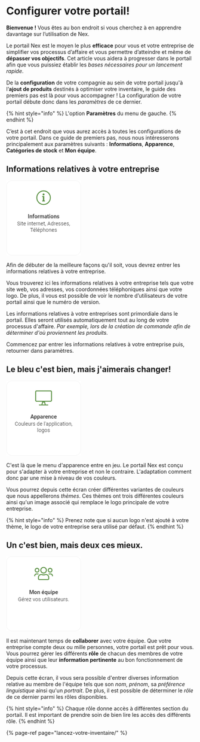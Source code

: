 # Configurer votre portail!

**Bienvenue !** Vous êtes au bon endroit si vous cherchez à en apprendre davantage sur l’utilisation de Nex. 

Le portail Nex est le moyen le plus **efficace** pour vous et votre entreprise de simplifier vos processus d’affaire et vous permettre d’atteindre et même de **dépasser vos objectifs**. Cet article vous aidera à progresser dans le portail afin que vous puissiez établir les _bases nécessaires pour un lancement rapide_.

De la **configuration** de votre compagnie au sein de votre portail jusqu'à l’**ajout de produits** destinés à optimiser votre inventaire, le guide des premiers pas est là pour vous accompagner ! La configuration de votre portail débute donc dans les _paramètres_ de ce dernier.

{% hint style="info" %}
L'option **Paramètres** du menu de gauche.
{% endhint %}

C’est à cet endroit que vous aurez accès à toutes les configurations de votre portail. Dans ce guide de premiers pas, nous nous intéresserons principalement aux paramètres suivants : **Informations**, **Apparence**, **Catégories de stock** et **Mon équipe**.

## Informations relatives à votre entreprise

![La tuile informations de l&apos;&#xE9;cran des param&#xE8;tres.](../../.gitbook/assets/informations%20%281%29.png)

Afin de débuter de la meilleure façons qu'il soit, vous devrez entrer les informations relatives à votre entreprise. 

Vous trouverez ici les informations relatives à votre entreprise tels que votre site web, vos adresses, vos coordonnées téléphoniques ainsi que votre logo. De plus, il vous est possible de voir le nombre d’utilisateurs de votre portail ainsi que le numéro de version. 

Les informations relatives à votre entreprises sont primordiale dans le portail. Elles seront utilisés automatiquement tout au long de votre processus d'affaire. _Par exemple, lors de la création de commande afin de déterminer d'où proviennent les produits._

Commencez par entrer les informations relatives à votre entreprise puis, retourner dans paramètres.

## Le bleu c'est bien, mais j'aimerais changer!

![La tuile apparence de l&apos;&#xE9;cran des param&#xE8;tres.](../../.gitbook/assets/apparences.png)

C'est là que le menu d'apparence entre en jeu. Le portail Nex est conçu pour s'adapter à votre entreprise et non le contraire. L'adaptation comment donc par une mise à niveau de vos couleurs.

Vous pourrez depuis cette écran créer différentes variantes de couleurs que nous appellerons _thèmes_. Ces thèmes ont trois différentes couleurs ainsi qu'un image associé qui remplace le logo principale de votre entreprise.

{% hint style="info" %}
Prenez note que si aucun logo n'est ajouté à votre thème, le logo de votre entreprise sera utilisé par défaut.
{% endhint %}

## Un c'est bien, mais deux ces mieux.

![La tuile mon &#xE9;quipe de l&apos;&#xE9;cran des param&#xE8;tres.](../../.gitbook/assets/team.png)

Il est maintenant temps de **collaborer** avec votre équipe. Que votre entreprise compte deux ou mille personnes, votre portail est prêt pour vous. Vous pourrez gérer les différents **rôle** de chacun des membres de votre équipe ainsi que leur **information pertinente** au bon fonctionnement de votre processus.

Depuis cette écran, il vous sera possible d'entrer diverses information relative au membre de l'équipe tels que son _nom_, _prénom_, sa _préférence linguistique_ ainsi qu'un _portrait_. De plus, il est possible de déterminer le _rôle_ de ce dernier parmi les rôles disponibles.

{% hint style="info" %}
Chaque rôle donne accès à différentes section du portail. Il est important de prendre soin de bien lire les accès des différents rôle.
{% endhint %}



{% page-ref page="lancez-votre-inventaire/" %}

